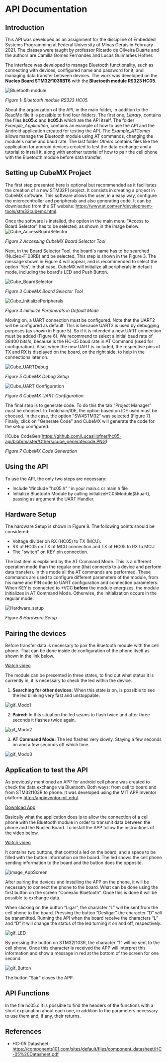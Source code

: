# API Documentation

## Introduction
  
This API was developed as an assignment for the discipline of Embedded Systems Programming at Federal University of Minas Gerais in February 2021. The classes were taught by professor Ricardo de Oliveira Duarte and the authors are Camilla Gomes Fernandes and Lucas Guimarães Hofner.

The interface was developed to manage Bluetooth functionality, such as connecting with devices, configured name and password for it, and managing data transfer between devices. The work was developed on the **Nucleo Board STM32f103RBT6** with the **Bluetooth module RS323 HC05**.

![Bluetooth module](https://www.vidadesilicio.com.br/media/catalog/product/1/_/1_1_11.jpg)

_Figure 1: Bluetooth module RS323 HC05._

About the organization of the API, in the main folder, in addition to the ReadMe file it is possible to find four folders. The first one, *Library*, contains the files **hc05.c** and **hc05.h** which are the API itself. The folder *Example_Application*, contains an example of how to use the API and the Android application created for testing the API. The *Example_ATComm* allows manage the Bluetooth module using AT commands, changing the module's name and baud rate. The last folder *Others* contains files like the application for android devices created to test the data exchange and a tutorial to install it, along with another tutorial of how to pair the cell phone with the Bluetooth module before data transfer.

## Setting up CubeMX Project
The first step presented here is optional but recommended as it facilitates the creation of a new STM32F1 project. It consists in creating a project in CubeMX software. This software allows the user, in a easy way, configure the microcontroller and peripherals and also generating code. It can be downloaded from the ST website:
https://www.st.com/en/development-tools/stm32cubemx.html.

Once the software is installed, the option in the main menu "Access to Board Selector" has to be selected, as shown in the image below.
![Cube_AccessBoardSelector](https://github.com/LucasHofner/hc05-api/blob/master/Others/cube_initialscreen.PNG)

_Figure 2 Accessing CubeMX Board Selector Tool_

Next, in the Board Selector Tool, the board's name has to be searched (Nucleo-F103RB) and be selected. This step is shown in the Figure 3. The message shown in Figure 4 will appear, and is recommended to select the option 'Yes'. In that case, CubeMX will initialize all peripherals in default mode, including the board's LED and Push Button.

![Cube_BoardSelector](https://github.com/LucasHofner/hc05-api/blob/master/Others/cube_boardselection.PNG)

_Figure 3 CubeMX Board Selector Tool_

![Cube_InitializePeripherals](https://github.com/LucasHofner/hc05-api/blob/master/Others/cube_initperip.PNG)

_Figure 4 Initialize Peripherals in Default Mode_

Moving on, a UART connection must be configured. Note that the UART2 will be configured as default. This is because UART2 is used by debugging purposes (as shown in Figure 5). So if it is intended a new UART connection must be added (Figure 6). We recommend to select a initial baud rate of 38400 bits/s, because is the HC-05 baud rate in AT Command (used for configuration). Also, when the new UART is included, the respective pins of TX and RX is displayed on the board, on the right side, to help in the connections later on.

![Cube_UARTDebug](https://github.com/LucasHofner/hc05-api/blob/master/Others/cube_debug.PNG)

_Figure 5 CubeMX Debug Setup_

![Cube_UART Configuration](https://github.com/LucasHofner/hc05-api/blob/master/Others/cube_uart.PNG)

_Figure 6 CubeMX UART Configuration_

The final step is to generate code. To do this the tab "Project Manager" must be choosed. In Toolchain/IDE, the option based on IDE used must be choosed. In the case, the option "SW4STM32" was selected (Figure 7). Finally, click on "Generate Code" and CubeMX will generate the code for the setup configured.

![Cube_CodeGen(https://github.com/LucasHofner/hc05-api/blob/master/Others/cube_generatecode.PNG)

_Figure 7 CubeMX Code Generation_

## Using the API

To use the API, the only two steps are necessary:
- Include '#include "hc05.h" ' in your main.c or main.h file
- Initialize Bluetooth Module by calling initializeHC05Module(&huart), passing as argument the UART Handler.

## Hardware Setup

The hardware Setup is shown in Figure 8. The following points should be considered:
- Voltage divider on RX (HC05) to TX (MCU).
- RX of HC05 on TX of MCU connection and TX of HC05 to RX to MCU.
- The "switch" on KEY pin connection.

The last item is explained by the AT Command Mode. This is a different operation mode than the regular one (that connects to a device and perform data transfer). In this mode all the AT commands are performed. These commands are used to configure different parameters of the module, from his name and PIN code to UART configuration and connection parameters. When KEY is connected to +VCC **before** the module energizes, the module initializes in AT Command Mode. Otherwise, the initialization occurs in the regular mode.

![Hardware_setup](https://github.com/LucasHofner/hc05-api/blob/master/Others/setup_hc05.PNG)

_Figure 8 Hardware Setup_

## Pairing the devices

Before transfer data is necessary to pair the Bluetooth module with the cell phone. That can be done inside de configuration of the phone itself as shown in the link below.

[Watch video](https://github.com/LucasHofner/hc05-api/blob/master/Others/video_PairPhone.mp4)

The module can be presented in three states, to find out what status it is currently in, it is necessary to check the led within the device.

1.	**Searching for other devices:** When this state is on, is possible to see the led blinking very fast and unstoppable. 

![gif_Modo1](https://github.com/LucasHofner/hc05-api/blob/master/Others/gif_Modo1.gif)

2.	**Paired:** In this situation the led seams to flash twice and after three seconds it flashes twice again.

![gif_Modo2](https://github.com/LucasHofner/hc05-api/blob/master/Others/gif_Modo2.gif)

3.	**AT Command Mode:** The led flashes very slowly. Staying a few seconds on and a few seconds off which time. 

![gif_Modo3](https://github.com/LucasHofner/hc05-api/blob/master/Others/gif_Modo3.gif)

## Application to test the API

As previously mentioned an APP for android cell phone was created to check the data exchange via Bluetooth. Both ways: from cell to board and from STM32f103R to phone. It was developed using the MIT APP Inventor platform <http://appinventor.mit.edu/>.

[Download App](https://github.com/LucasHofner/hc05-api/blob/master/Others/AppModuloBluetooth.apk)

Basically what the application does is to allow the connection of a cell phone with the Bluetooth module in order to transmit data between the phone and the Nucleo Board. To install the APP follow the instructions of the video below.

[Watch video](https://github.com/LucasHofner/hc05-api/blob/master/Others/video_DownloadAPP.mp4)

It contains two buttons, that control a led on the board, and a space to be filled with the button information on the board. The led shows the cell phone sending information to the board and the button does the opposite.

![image_AppScreen](https://github.com/LucasHofner/hc05-api/blob/master/Others/image_AppScreen.png)

After pairing the devices and installing the APP on the phone, it will be necessary to connect the phone to the board. What can be done using the first button on the screen “Conexão Bluetooth”. Once this is done it will be possible to exchange data.

When clicking on the button “Ligar”, the character “L” will be sent from the cell phone to the board. Pressing the button “Desligar” the character “D” will be transmitted. Running the API when the board receive the characters “L” and “D” it will change the status of the led turning it on and off, respectively.

![gif_LED](https://github.com/LucasHofner/hc05-api/blob/master/Others/gif_LED.gif)

By pressing the button on STM32f103R, the character “1” will be sent to the cell phone. Once this character is received the APP will interpret this information and show a message in red at the bottom of the screen for one second.

![gif_Button](https://github.com/LucasHofner/hc05-api/blob/master/Others/gif_Button.gif)

The button “Sair” closes the APP.

## API Functions
In the file hc05.c it is possible to find the headers of the functions with a short explanation about each one, in addition to the parameters necessary to use them and, if any, their returns.

## References
* HC-05 Datasheet:
<https://components101.com/sites/default/files/component_datasheet/HC-05%20Datasheet.pdf>
